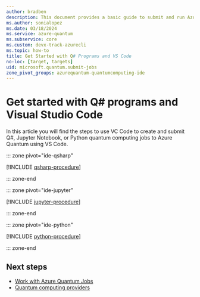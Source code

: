 ```yaml
---
author: bradben
description: This document provides a basic guide to submit and run Azure Quantum using the Azure portal, Python, Jupyter Notebooks, or the Azure CLI.
ms.author: sonialopez
ms.date: 03/18/2024
ms.service: azure-quantum
ms.subservice: core
ms.custom: devx-track-azurecli
ms.topic: how-to
title: Get Started with Q# Programs and VS Code 
no-loc: [target, targets]
uid: microsoft.quantum.submit-jobs
zone_pivot_groups: azurequantum-quantumcomputing-ide
---
```


# Get started with Q# programs and Visual Studio Code

In this article you will find the steps to use VC Code to create and submit Q#, Jupyter Notebook, or Python quantum computing jobs to Azure Quantum using VS Code.


::: zone pivot="ide-qsharp"

[!INCLUDE [qsharp-procedure](includes/how-to-submit-quantum-include-qsharp.md)]

::: zone-end

::: zone pivot="ide-jupyter"

[!INCLUDE [jupyter-procedure](includes/how-to-submit-quantum-include-jupyter.md)]

::: zone-end

::: zone pivot="ide-python"

[!INCLUDE [python-procedure](includes/how-to-submit-quantum-include-python.md)]

::: zone-end

## Next steps

- [Work with Azure Quantum Jobs](xref:microsoft.quantum.work-with-jobs)
- [Quantum computing providers](xref:microsoft.quantum.reference.qc-target-list)
